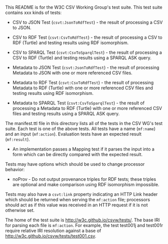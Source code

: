 This README is for the W3C CSV Working Group's test suite.
This test suite contains xxx kinds of tests:

* CSV to JSON Test (`csvt:JsonToRdfTest`) - the result of processing
  a CSV to JSON.

* CSV to RDF Test (`csvt:CsvToRdfTest`) - the result of processing
  a CSV to RDF (Turtle) and testing results using RDF isomorphism.

* CSV to SPARQL Test (`csvt:CsvToSparqlTest`) - the result of processing
  a CSV to RDF (Turtle) and testing results using a SPARQL ASK query.

* Metadata to JSON Test (`csvt:JsonToRdfTest`) - the result of processing
  Metadata to JSON with one or more referenced CSV files.

* Metadata to RDF Test (`csvt:CsvToRdfTest`) - the result of processing
  Metadata to RDF (Turtle) with one or more referenced CSV files and testing results using RDF isomorphism.

* Metadata to SPARQL Test (`csvt:CsvToSparqlTest`) - the result of processing
  a Metadata to RDF (Turtle) with one or more referenced CSV files and testing results using a SPARQL ASK query.

The manifest.ttl file in this directory lists all of the tests in the
CSV WG's test suite. Each test is one of the above tests. All
tests have a name (`mf:name`) and an input (`mf:action`). Evaluation
tests have an expected result (`mf:result`).

* An implementation passes a Mapping test if it parses the input
  into a form which can be directly compared with the expected result.

Tests may have options which should be used to change processor behavior:

* noProv - Do not output provenance triples for RDF tests; these triples are optional and make comparison using RDF isomorphism impossible.

Tests may also have a `csvt:link` property indicating an HTTP Link header which should be returned when serving the `mf:action` file; processors should act as if this value was received in an HTTP request if it is not otherwise set.

The home of the test suite is <http://w3c.github.io/csvw/tests/>.
The base IRI for parsing each file is `mf:action`.  For example, the test test001j and
test001r require relative IRI resolution against a base of
<http://w3c.github.io/csvw/tests/test001.csv>.

